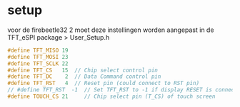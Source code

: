 
# setup
voor de firebeetle32 2 moet deze instellingen worden aangepast in de TFT_eSPI package > User_Setup.h

```cpp
#define TFT_MISO 19
#define TFT_MOSI 23
#define TFT_SCLK 22
#define TFT_CS   15  // Chip select control pin
#define TFT_DC    2  // Data Command control pin
#define TFT_RST   4  // Reset pin (could connect to RST pin)
// #define TFT_RST  -1  // Set TFT_RST to -1 if display RESET is connected to ESP32 board RST
#define TOUCH_CS 21     // Chip select pin (T_CS) of touch screen
```